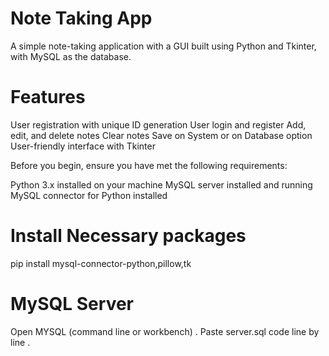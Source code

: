 # **Note Taking App**
A simple note-taking application with a GUI built using Python and Tkinter, with MySQL as the database.

# **Features**
User registration with unique ID generation
User login and register
Add, edit, and delete notes
Clear notes
Save on System or on Database option
User-friendly interface with Tkinter

Before you begin, ensure you have met the following requirements:

Python 3.x installed on your machine
MySQL server installed and running
MySQL connector for Python installed


# **Install Necessary packages**
pip install mysql-connector-python,pillow,tk

# **MySQL Server**
Open MYSQL (command line or workbench) .
Paste server.sql code line by line .
